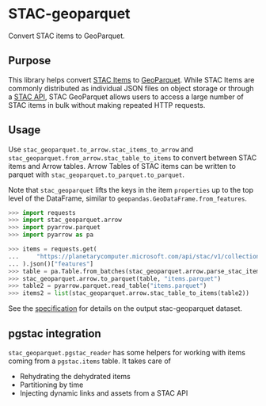 # STAC-geoparquet

Convert STAC items to GeoParquet.

## Purpose

This library helps convert [STAC Items](https://github.com/radiantearth/stac-spec/blob/master/overview.md#item-overview) to [GeoParquet](https://github.com/opengeospatial/geoparquet). While STAC Items are commonly distributed as individual JSON files on object storage or through a [STAC API](https://github.com/radiantearth/stac-api-spec), STAC GeoParquet allows users to access a large number of STAC items in bulk without making repeated HTTP requests.

## Usage

Use `stac_geoparquet.to_arrow.stac_items_to_arrow` and
`stac_geoparquet.from_arrow.stac_table_to_items` to convert between STAC items
and Arrow tables. Arrow Tables of STAC items can be written to parquet with
`stac_geoparquet.to_parquet.to_parquet`.

Note that `stac_geoparquet` lifts the keys in the item `properties` up to the top level of the DataFrame, similar to `geopandas.GeoDataFrame.from_features`.

```python
>>> import requests
>>> import stac_geoparquet.arrow
>>> import pyarrow.parquet
>>> import pyarrow as pa

>>> items = requests.get(
...     "https://planetarycomputer.microsoft.com/api/stac/v1/collections/sentinel-2-l2a/items"
... ).json()["features"]
>>> table = pa.Table.from_batches(stac_geoparquet.arrow.parse_stac_items_to_arrow(items))
>>> stac_geoparquet.arrow.to_parquet(table, "items.parquet")
>>> table2 = pyarrow.parquet.read_table("items.parquet")
>>> items2 = list(stac_geoparquet.arrow.stac_table_to_items(table2))
```

See the [specification](./spec/stac-geoparquet-spec.md) for details on the output stac-geoparquet dataset.

## pgstac integration

`stac_geoparquet.pgstac_reader` has some helpers for working with items coming from a `pgstac.items` table. It takes care of

- Rehydrating the dehydrated items
- Partitioning by time
- Injecting dynamic links and assets from a STAC API
